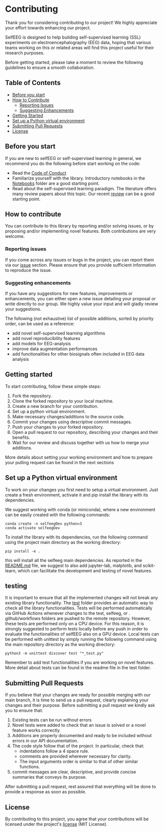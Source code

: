# Contributing

Thank you for considering contributing to our project! We highly appreciate your effort towards enhancing our project.

SelfEEG is designed to help building self-supervised learning (SSL) experiments on electroencephalography (EEG) data, hoping that various teams working on this or related areas will find this project useful for their research purposes.

Before getting started, please take a moment to review the following guidelines to ensure a smooth collaboration.

## Table of Contents
* [Before you start](#Before-you-start)
* [How to Contribute](#How-to-contribute)
  * [Reporting Issues](#Reporting-issues)
  * [Suggesting Enhancements](#Suggesting-enhancements)
* [Getting Started](#Getting-started)
* [Set up a Python virtual environment](#Set-up-a-Python-virtual-environment)
* [Submitting Pull Requests](#Submitting-Pull-Requests)
* [License](#License)

## Before you start

If you are new to selfEEG or self-supervised learning in general, we recommend you do the following before start working on the code:

 * Read the [Code of Conduct](https://github.com/MedMaxLab/selfEEG)
 * Familiarize yourself with the library. Introductory notebooks in the [Notebooks](https://github.com/MedMaxLab/selfEEG/Notebooks) folder are a good starting point.
 * Read about the self-supervised learning paradigm. The literature offers many review papers about this topic. Our recent [review](https://www.techrxiv.org/articles/preprint/Applications_of_Self-Supervised_Learning_to_Biomedical_Signals_where_are_we_now/22567021) can be a good starting point.

## How to contribute

You can contribute to this library by reporting and/or solving issues, or by proposing and/or implementing novel features. Both contributions are very welcome.


### Reporting issues

If you come across any issues or bugs in the project, you can report them via our [issue](https://github.com/MedMaxLab/selfEEG/issues) section. Please ensure that you provide sufficient information to reproduce the issue.

### Suggesting enhancements

If you have any suggestions for new features, improvements or enhancements, you can either open a new issue detailing your proposal or write directly to our group. We highly value your input and will gladly review your suggestions.

The following (not exhaustive) list of possible additions, sorted by priority order, can be used as a reference:

* add novel self-supervised learning algorithms
* add novel reproducibility features
* add models for EEG-analysis
* improve data augmentation performances
* add functionalities for other biosignals often included in EEG data analysis

## Getting started
To start contributing, follow these simple steps:

1. Fork the repository.
2. Clone the forked repository to your local machine.
3. Create a new branch for your contribution.
4. Set up a python virtual environment.
5. Make necessary changes/additions to the source code.
6. Commit your changes using descriptive commit messages.
7. Push your changes to your forked repository.
8. Open a pull request to our repository, describing your changes and their benefits.
9. Wait for our review and discuss together with us how to merge your additions.

More details about setting your working environment and how to prepare your pulling request can be found in the next sections


## Set up a Python virtual environment

To work on your changes you first need to setup a virtual environment.
Just create a fresh environment, activate it and pip install the library with its dependencies.

We suggest working with conda (or miniconda), where a new environment can be easily created with the following commands:

```
conda create -n selfeegDev python=3
conda activate selfeegDev
```
To install the library with its dependencies, run the following command using the project main directory as the working directory:
```
pip install -e .
```
this will install all the selfeeg main dependencies. As reported in the [README.md](README.md) file, we suggest to also add jupyter-lab, matplotib, and scikit-learn, which can facilitate the development and testing of novel features.

## testing

It is important to ensure that all the implemented changes will not break any existing library functionality. The [test](/test) folder provides an automatic way to check all the library functionalities. Tests will be performed automatically via GitHub Actions whenever changes to the test, selfeeg, or . github/workflows folders are pushed to the remote repository. However, these tests are performed only on a CPU device. For this reason, it is strongly suggested to perform tests locally before any push in order to evaluate the functionalities of selfEEG also on a GPU device.
Local tests can be performed with unittest by simply running the following command using the main repository directory as the working directory:

```
python3 -m unittest discover test "*_test.py"
```

Remember to add test functionalities if you are working on novel features. More detail about tests can be found in the readme file in the test folder.


## Submitting Pull Requests

If you believe that your changes are ready for possible merging with our main branch, it is time to send us a pull request, clearly explaining your changes and their purpose. Before submitting a pull request we kindly ask you to ensure that:

1. Existing tests can be run without errors
2. Novel tests were added to check that an issue is solved or a novel feature works correctly.
3. Additions are properly documented and ready to be included without errors in our API documentation.
4. The code style follow that of the project. In particular, check that:
   * indentations follow a 4 space rule.
   * comments are provided wherever necessary for clarity.
   * The input arguments order is similar to that of other similar functions.
5. commit messages are clear, descriptive, and provide concise summaries that conveys its purpose.

After submitting a pull request, rest assured that everything will be done to provide a response as soon as possible.

## License

By contributing to this project, you agree that your contributions will be licensed under the project's [license](LICENSE.md) (MIT License).
